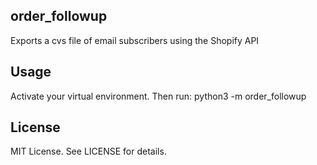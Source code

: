 ## order_followup
Exports a cvs file of email subscribers using the Shopify API

## Usage
Activate your virtual environment. Then run: python3 -m order_followup

## License
MIT License. See LICENSE for details.

